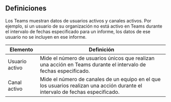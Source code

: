 ## <a name="definitions"></a>Definiciones

Los Teams muestran datos de usuarios activos y canales activos. Por ejemplo, si un usuario de su organización no está activo en Teams durante el intervalo de fechas especificado para un informe, los datos de ese usuario no se incluyen en ese informe.

|Elemento  |Definición  |
|---------|---------|
|Usuario activo     |Mide el número de usuarios únicos que realizan una acción en Teams durante el intervalo de fechas especificado.    |
|Canal activo    |Mide el número de canales de un equipo en el que los usuarios realizan una acción durante el intervalo de fechas especificado.           |
